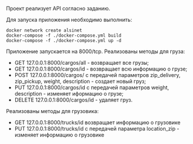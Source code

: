 Проект реализует API согласно заданию.


Для запуска приложения необходимо выполнить:
```commandline
docker network create alsinet
docker-compose -f ./docker-compose.yml build
docker-compose -f ./docker-compose.yml up -d
```
Приложение запускается на 8000/tcp.
Реализованы методы для груза:
* GET 127.0.0.1:8000/cargos/all - возвращает все грузы;
* GET 127.0.0.1:8000/cargos/id - возвращает всю информацию о грузе;
* POST 127.0.0.1:8000/cargos/ с передачей параметров zip_delivery, zip_pickup, weight, description - создает новый груз;
* PUT 127.0.0.1:8000/cargos/id с передачей параметров weight, description - изменяет иформацию о грузе;
* DELETE 127.0.0.1:8000/cargos/id - удаляет груз.

Реализованы методы для грузовика:
* GET 127.0.0.1:8000/trucks/id возвращает информацию о грузовике
* PUT 127.0.0.1:8000/trucks/id с передачей параметра location_zip - изменяет информацию о грузовике